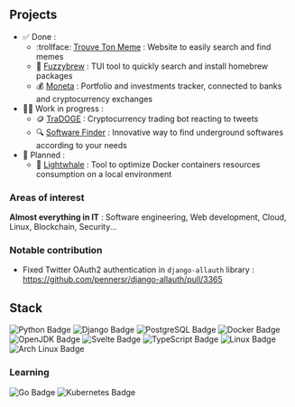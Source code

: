 <!--
# Hello, I'm Guillaume Schurck

[![Linkedin Badge](https://img.shields.io/badge/LinkedIn-0077B5?style=for-the-badge&logo=linkedin&logoColor=white&link=https://www.linkedin.com/in/guillaumeschurck/)](https://www.linkedin.com/in/guillaumeschurck/)
[![Twitter Badge](https://img.shields.io/badge/Twitter-1DA1F2?logo=twitter&logoColor=fff&style=for-the-badge)](https://www.twitter.com/gschurck/)

[![Portfolio Badge](https://img.shields.io/badge/portfolio-web-blue?style=flat&link=https://gschurck.github.io/)](https://gschurck.github.io/) 

I am a french student in computer science, at engineering school ENSIIE.
-->
<!--
- 📈 I'm currently working on a trading bot for cryptocurrency in Python, [TraDOGE](https://github.com/gschurck/tradoge)
- 💰 I plan to develop a website to help investing in cryptocurrencies, with exchanges API
- 🎓 I'm improving my skills in software/web development and cryptocurrency knowledge

**gschurck/gschurck** is a ✨ _special_ ✨ repository because its `README.md` (this file) appears on your GitHub profile.

Here are some ideas to get you started:

- 🔭 I’m currently working on ...
- 🌱 I’m currently learning ...
- 👯 I’m looking to collaborate on ...
- 🤔 I’m looking for help with ...
- 💬 Ask me about ...
- 📫 How to reach me: ...
- 😄 Pronouns: ...
- ⚡ Fun fact: ...
[![Top Langs](https://github-readme-stats.vercel.app/api/top-langs/?username=gschurck&layout=compact)](https://github.com/gschurck/github-readme-stats)

## Stats
-->
<!-- <p align=left> <img src=https://komarev.com/ghpvc/?username=gschurck alt=gschurck /> </p> -->
<!-- STATS
![Github stats](https://github-readme-stats-beta-mauve.vercel.app/api?username=gschurck&show_icons=true&include_all_commits=true&theme=github_dark)
![](https://hit.yhype.me/github/profile?user_id=21091232)
-->
## Projects
- ✅ Done :
  - :trollface: [Trouve Ton Meme](https://trouveton.meme/) : Website to easily search and find memes
  - 🍺 [Fuzzybrew](https://github.com/gschurck/fuzzybrew) : TUI tool to quickly search and install homebrew packages
  - 💰 [Moneta](https://deta.space/discovery/@gschurck/moneta) : Portfolio and investments tracker, connected to banks and cryptocurrency exchanges
- 👨‍💻 Work in progress :
  - 🪙 [TraDOGE](https://github.com/gschurck/tradoge) : Cryptocurrency trading bot reacting to tweets
  - 🔍 [Software Finder](https://gschurck.github.io/projects/software-finder/) : Innovative way to find underground softwares according to your needs
- 📅 Planned :
  - 🐋 [Lightwhale](https://gschurck.github.io/projects/lightwhale/) : Tool to optimize Docker containers resources consumption on a local environment

### Areas of interest

**Almost everything in IT** : Software engineering, Web development, Cloud, Linux, Blockchain, Security...

### Notable contribution
- Fixed Twitter OAuth2 authentication in `django-allauth` library : https://github.com/pennersr/django-allauth/pull/3365

## Stack

![Python Badge](https://img.shields.io/badge/Python-3776AB?logo=python&logoColor=fff&style=for-the-badge)
![Django Badge](https://img.shields.io/badge/Django-092E20?logo=django&logoColor=fff&style=for-the-badge)
![PostgreSQL Badge](https://img.shields.io/badge/PostgreSQL-4169E1?logo=postgresql&logoColor=fff&style=for-the-badge)
![Docker Badge](https://img.shields.io/badge/Docker-2496ED?logo=docker&logoColor=fff&style=for-the-badge)
![OpenJDK Badge](https://img.shields.io/badge/OpenJDK-FFF?logo=openjdk&logoColor=000&style=for-the-badge)
![Svelte Badge](https://img.shields.io/badge/Svelte-FF3E00?logo=svelte&logoColor=fff&style=for-the-badge)
![TypeScript Badge](https://img.shields.io/badge/TypeScript-3178C6?logo=typescript&logoColor=fff&style=for-the-badge)
![Linux Badge](https://img.shields.io/badge/Linux-FCC624?logo=linux&logoColor=000&style=for-the-badge)
![Arch Linux Badge](https://img.shields.io/badge/Arch%20Linux-1793D1?logo=archlinux&logoColor=fff&style=for-the-badge)

### Learning
![Go Badge](https://img.shields.io/badge/Go-00ADD8?logo=go&logoColor=fff&style=for-the-badge)
![Kubernetes Badge](https://img.shields.io/badge/Kubernetes-326CE5?logo=kubernetes&logoColor=fff&style=for-the-badge)
